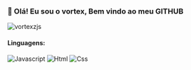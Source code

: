 ### 👋 Olá! Eu sou o vortex, Bem vindo ao meu GITHUB
<img src="https://github-readme-stats.vercel.app/api?username=vortexzjs&show_icons=true&theme=tokyonight" alt="vortexzjs"/> 

#### Linguagens:
![Javascript](https://img.shields.io/badge/JavaScript-F7DF1E?style=for-the-badge&logo=javascript&logoColor=black)
![Html](https://img.shields.io/badge/HTML5-E34F26?style=for-the-badge&logo=html5&logoColor=white)
![Css](https://img.shields.io/badge/CSS3-1572B6?style=for-the-badge&logo=css3&logoColor=white)

